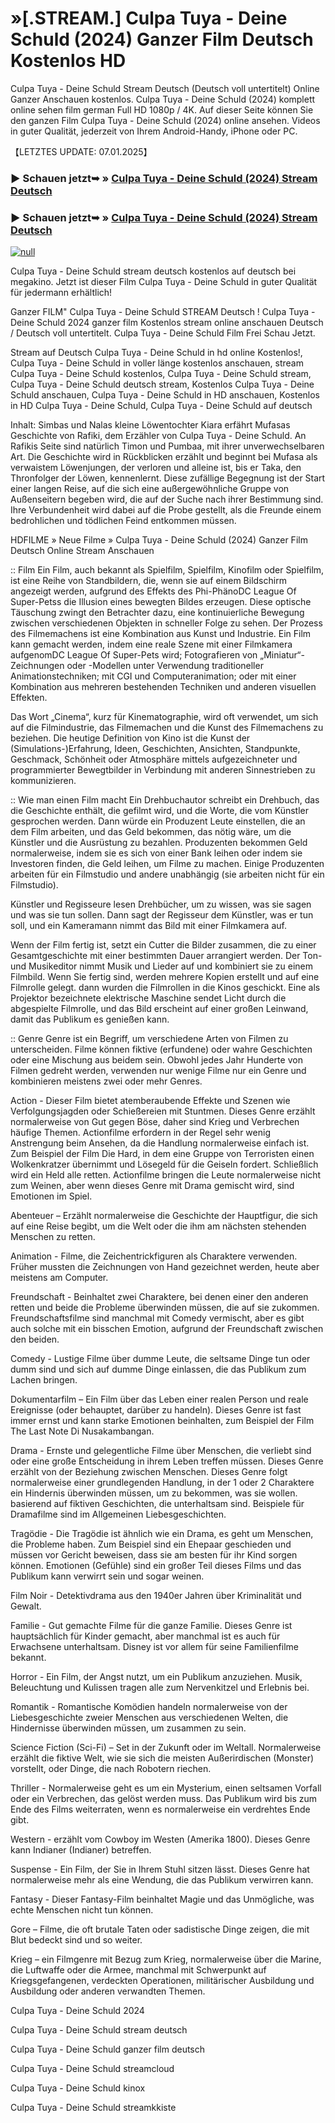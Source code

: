 # »[.STREAM.] Culpa Tuya - Deine Schuld (2024) Ganzer Film Deutsch Kostenlos HD

Culpa Tuya - Deine Schuld Stream Deutsch (Deutsch voll untertitelt) Online Ganzer Anschauen kostenlos. Culpa Tuya - Deine Schuld (2024) komplett online sehen film german Full HD 1080p / 4K. Auf dieser Seite können Sie den ganzen Film Culpa Tuya - Deine Schuld (2024) online ansehen. Videos in guter Qualität, jederzeit von Ihrem Android-Handy, iPhone oder PC.

【LETZTES UPDATE: 07.01.2025】

### ▶ Schauen jetzt➥ » [Culpa Tuya - Deine Schuld (2024) Stream Deutsch](https://t.co/SSGYIGskb2)

### ▶ Schauen jetzt➥ » [Culpa Tuya - Deine Schuld (2024) Stream Deutsch](https://t.co/SSGYIGskb2)

[![null](https://static.wixstatic.com/media/855a25_043b5abeb4ae4d35ac003198e7fe56ed~mv2.gif)](https://t.co/SSGYIGskb2)

Culpa Tuya - Deine Schuld stream deutsch kostenlos auf deutsch bei megakino. Jetzt ist dieser Film Culpa Tuya - Deine Schuld in guter Qualität für jedermann erhältlich!

Ganzer FILM" Culpa Tuya - Deine Schuld STREAM Deutsch ! Culpa Tuya - Deine Schuld 2024 ganzer film Kostenlos stream online anschauen Deutsch / Deutsch voll untertitelt. Culpa Tuya - Deine Schuld Film Frei Schau Jetzt.

Stream auf Deutsch Culpa Tuya - Deine Schuld in hd online Kostenlos!, Culpa Tuya - Deine Schuld in voller länge kostenlos anschauen, stream Culpa Tuya - Deine Schuld kostenlos, Culpa Tuya - Deine Schuld stream, Culpa Tuya - Deine Schuld deutsch stream, Kostenlos Culpa Tuya - Deine Schuld anschauen, Culpa Tuya - Deine Schuld in HD anschauen, Kostenlos in HD Culpa Tuya - Deine Schuld, Culpa Tuya - Deine Schuld auf deutsch

Inhalt: Simbas und Nalas kleine Löwentochter Kiara erfährt Mufasas Geschichte von Rafiki, dem Erzähler von Culpa Tuya - Deine Schuld. An Rafikis Seite sind natürlich Timon und Pumbaa, mit ihrer unverwechselbaren Art. Die Geschichte wird in Rückblicken erzählt und beginnt bei Mufasa als verwaistem Löwenjungen, der verloren und alleine ist, bis er Taka, den Thronfolger der Löwen, kennenlernt. Diese zufällige Begegnung ist der Start einer langen Reise, auf die sich eine außergewöhnliche Gruppe von Außenseitern begeben wird, die auf der Suche nach ihrer Bestimmung sind. Ihre Verbundenheit wird dabei auf die Probe gestellt, als die Freunde einem bedrohlichen und tödlichen Feind entkommen müssen.

HDFILME » Neue Filme » Culpa Tuya - Deine Schuld (2024) Ganzer Film Deutsch Online Stream Anschauen

:: Film Ein Film, auch bekannt als Spielfilm, Spielfilm, Kinofilm oder Spielfilm, ist eine Reihe von Standbildern, die, wenn sie auf einem Bildschirm angezeigt werden, aufgrund des Effekts des Phi-PhänoDC League Of Super-Petss die Illusion eines bewegten Bildes erzeugen. Diese optische Täuschung zwingt den Betrachter dazu, eine kontinuierliche Bewegung zwischen verschiedenen Objekten in schneller Folge zu sehen. Der Prozess des Filmemachens ist eine Kombination aus Kunst und Industrie. Ein Film kann gemacht werden, indem eine reale Szene mit einer Filmkamera aufgenomDC League Of Super-Pets wird; Fotografieren von „Miniatur“-Zeichnungen oder -Modellen unter Verwendung traditioneller Animationstechniken; mit CGI und Computeranimation; oder mit einer Kombination aus mehreren bestehenden Techniken und anderen visuellen Effekten.

Das Wort „Cinema“, kurz für Kinematographie, wird oft verwendet, um sich auf die Filmindustrie, das Filmemachen und die Kunst des Filmemachens zu beziehen. Die heutige Definition von Kino ist die Kunst der (Simulations-)Erfahrung, Ideen, Geschichten, Ansichten, Standpunkte, Geschmack, Schönheit oder Atmosphäre mittels aufgezeichneter und programmierter Bewegtbilder in Verbindung mit anderen Sinnestrieben zu kommunizieren.

:: Wie man einen Film macht Ein Drehbuchautor schreibt ein Drehbuch, das die Geschichte enthält, die gefilmt wird, und die Worte, die vom Künstler gesprochen werden. Dann würde ein Produzent Leute einstellen, die an dem Film arbeiten, und das Geld bekommen, das nötig wäre, um die Künstler und die Ausrüstung zu bezahlen. Produzenten bekommen Geld normalerweise, indem sie es sich von einer Bank leihen oder indem sie Investoren finden, die Geld leihen, um Filme zu machen. Einige Produzenten arbeiten für ein Filmstudio und andere unabhängig (sie arbeiten nicht für ein Filmstudio).

Künstler und Regisseure lesen Drehbücher, um zu wissen, was sie sagen und was sie tun sollen. Dann sagt der Regisseur dem Künstler, was er tun soll, und ein Kameramann nimmt das Bild mit einer Filmkamera auf.

Wenn der Film fertig ist, setzt ein Cutter die Bilder zusammen, die zu einer Gesamtgeschichte mit einer bestimmten Dauer arrangiert werden. Der Ton- und Musikeditor nimmt Musik und Lieder auf und kombiniert sie zu einem Filmbild. Wenn Sie fertig sind, werden mehrere Kopien erstellt und auf eine Filmrolle gelegt. dann wurden die Filmrollen in die Kinos geschickt. Eine als Projektor bezeichnete elektrische Maschine sendet Licht durch die abgespielte Filmrolle, und das Bild erscheint auf einer großen Leinwand, damit das Publikum es genießen kann.

:: Genre Genre ist ein Begriff, um verschiedene Arten von Filmen zu unterscheiden. Filme können fiktive (erfundene) oder wahre Geschichten oder eine Mischung aus beidem sein. Obwohl jedes Jahr Hunderte von Filmen gedreht werden, verwenden nur wenige Filme nur ein Genre und kombinieren meistens zwei oder mehr Genres.

Action - Dieser Film bietet atemberaubende Effekte und Szenen wie Verfolgungsjagden oder Schießereien mit Stuntmen. Dieses Genre erzählt normalerweise von Gut gegen Böse, daher sind Krieg und Verbrechen häufige Themen. Actionfilme erfordern in der Regel sehr wenig Anstrengung beim Ansehen, da die Handlung normalerweise einfach ist. Zum Beispiel der Film Die Hard, in dem eine Gruppe von Terroristen einen Wolkenkratzer übernimmt und Lösegeld für die Geiseln fordert. Schließlich wird ein Held alle retten. Actionfilme bringen die Leute normalerweise nicht zum Weinen, aber wenn dieses Genre mit Drama gemischt wird, sind Emotionen im Spiel.

Abenteuer – Erzählt normalerweise die Geschichte der Hauptfigur, die sich auf eine Reise begibt, um die Welt oder die ihm am nächsten stehenden Menschen zu retten.

Animation - Filme, die Zeichentrickfiguren als Charaktere verwenden. Früher mussten die Zeichnungen von Hand gezeichnet werden, heute aber meistens am Computer.

Freundschaft - Beinhaltet zwei Charaktere, bei denen einer den anderen retten und beide die Probleme überwinden müssen, die auf sie zukommen. Freundschaftsfilme sind manchmal mit Comedy vermischt, aber es gibt auch solche mit ein bisschen Emotion, aufgrund der Freundschaft zwischen den beiden.

Comedy - Lustige Filme über dumme Leute, die seltsame Dinge tun oder dumm sind und sich auf dumme Dinge einlassen, die das Publikum zum Lachen bringen.

Dokumentarfilm – Ein Film über das Leben einer realen Person und reale Ereignisse (oder behauptet, darüber zu handeln). Dieses Genre ist fast immer ernst und kann starke Emotionen beinhalten, zum Beispiel der Film The Last Note Di Nusakambangan.

Drama - Ernste und gelegentliche Filme über Menschen, die verliebt sind oder eine große Entscheidung in ihrem Leben treffen müssen. Dieses Genre erzählt von der Beziehung zwischen Menschen. Dieses Genre folgt normalerweise einer grundlegenden Handlung, in der 1 oder 2 Charaktere ein Hindernis überwinden müssen, um zu bekommen, was sie wollen. basierend auf fiktiven Geschichten, die unterhaltsam sind. Beispiele für Dramafilme sind im Allgemeinen Liebesgeschichten.

Tragödie - Die Tragödie ist ähnlich wie ein Drama, es geht um Menschen, die Probleme haben. Zum Beispiel sind ein Ehepaar geschieden und müssen vor Gericht beweisen, dass sie am besten für ihr Kind sorgen können. Emotionen (Gefühle) sind ein großer Teil dieses Films und das Publikum kann verwirrt sein und sogar weinen.

Film Noir - Detektivdrama aus den 1940er Jahren über Kriminalität und Gewalt.

Familie - Gut gemachte Filme für die ganze Familie. Dieses Genre ist hauptsächlich für Kinder gemacht, aber manchmal ist es auch für Erwachsene unterhaltsam. Disney ist vor allem für seine Familienfilme bekannt.

Horror - Ein Film, der Angst nutzt, um ein Publikum anzuziehen. Musik, Beleuchtung und Kulissen tragen alle zum Nervenkitzel und Erlebnis bei.

Romantik - Romantische Komödien handeln normalerweise von der Liebesgeschichte zweier Menschen aus verschiedenen Welten, die Hindernisse überwinden müssen, um zusammen zu sein.

Science Fiction (Sci-Fi) – Set in der Zukunft oder im Weltall. Normalerweise erzählt die fiktive Welt, wie sie sich die meisten Außerirdischen (Monster) vorstellt, oder Dinge, die nach Robotern riechen.

Thriller - Normalerweise geht es um ein Mysterium, einen seltsamen Vorfall oder ein Verbrechen, das gelöst werden muss. Das Publikum wird bis zum Ende des Films weiterraten, wenn es normalerweise ein verdrehtes Ende gibt.

Western - erzählt vom Cowboy im Westen (Amerika 1800). Dieses Genre kann Indianer (Indianer) betreffen.

Suspense - Ein Film, der Sie in Ihrem Stuhl sitzen lässt. Dieses Genre hat normalerweise mehr als eine Wendung, die das Publikum verwirren kann.

Fantasy - Dieser Fantasy-Film beinhaltet Magie und das Unmögliche, was echte Menschen nicht tun können.

Gore – Filme, die oft brutale Taten oder sadistische Dinge zeigen, die mit Blut bedeckt sind und so weiter.

Krieg – ein Filmgenre mit Bezug zum Krieg, normalerweise über die Marine, die Luftwaffe oder die Armee, manchmal mit Schwerpunkt auf Kriegsgefangenen, verdeckten Operationen, militärischer Ausbildung und Ausbildung oder anderen verwandten Themen.

Culpa Tuya - Deine Schuld 2024

Culpa Tuya - Deine Schuld stream deutsch

Culpa Tuya - Deine Schuld ganzer film deutsch

Culpa Tuya - Deine Schuld streamcloud

Culpa Tuya - Deine Schuld kinox

Culpa Tuya - Deine Schuld streamkkiste
